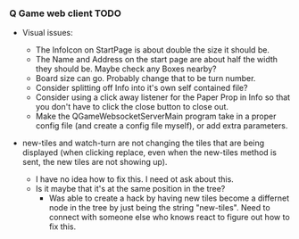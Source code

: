 ### Q Game web client TODO ###
  * Visual issues:
    * The InfoIcon on StartPage is about double the size it should be.
    * The Name and Address on the start page are about half the width they should be. Maybe check any Boxes nearby?
    * Board size can go. Probably change that to be turn number. 
    * Consider splitting off Info into it's own self contained file?
    * Consider using a click away listener for the Paper Prop in Info so that you don't have to click the close button to close out.
    * Make the QGameWebsocketServerMain program take in a proper config file (and create a config file myself), or add extra parameters.

  * new-tiles and watch-turn are not changing the tiles that are being displayed (when clicking replace, even when the new-tiles method is sent, the new tiles are not showing up). 
    * I have no idea how to fix this. I need ot ask about this. 
    * Is it maybe that it's at the same position in the tree?
      * Was able to create a hack by having new tiles become a differnet node in the tree by just being the string "new-tiles". Need to connect with someone else who knows react to figure out how to fix this.
